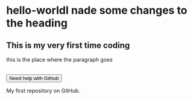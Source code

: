 <h1>hello-worIdI nade some changes to the heading</h1>
<h2>This is my very first time coding</h2>
<p>this is the place where the paragraph goes</p> <br>
<button> Need help with Github </button>

My first repository on GitHub.
